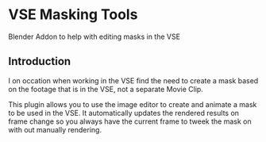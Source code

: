 
# VSE Masking Tools

Blender Addon to help with editing masks in the VSE

## Introduction

I on occation when working in the VSE find the need to create a mask
based on the footage that is in the VSE, not a separate Movie Clip.

This plugin allows you to use the image editor to create and animate a
mask to be used in the VSE. It automatically updates the rendered
results on frame change so you always have the current frame to tweek
the mask on with out manually rendering.

